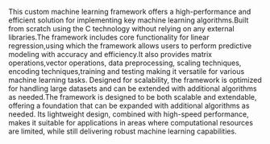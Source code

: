 This custom machine learning framework offers a high-performance and efficient solution for implementing key machine learning algorithms.Built from scratch using the C technology without relying on any external libraries.The framework includes core functionality for linear regression,using which the framework allows users to perform predictive modeling with accuracy and efficiency.It also provides matrix operations,vector operations, data preprocessing, scaling techniques, encoding techniques,training and testing making it versatile for various machine learning tasks. Designed for scalability, the framework is optimized for handling large datasets and can be extended with additional algorithms as needed.The framework is designed to be both scalable and extendable, offering a foundation that can be expanded with additional algorithms as needed. Its lightweight design, combined with high-speed performance, makes it suitable for applications in areas where computational resources are limited, while still delivering robust machine learning capabilities.
